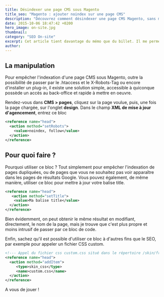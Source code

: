 ```yaml
---
title: Désindexer une page CMS sous Magento
title_seo: "Magento : ajouter noindex sur une page CMS"
description: "Découvrez comment désindexer une page CMS Magento, sans mettre les mains dans le cambouis !"
date: 2015-10-06 18:47:42 +0200
hero_image: on-site.jpg
thumbnail:
category: "SEO On-site"
excerpt: Cet article tient davantage du mémo que du billet. Il me permettra, ainsi qu'à vous je l'espère, d'avoir sous la main un reminder sur la façon de désindexer une page CMS avec Magento, sans mettre les mains dans le cambouis.
author:
---
```


## La manipulation

Pour empêcher l'indexation d'une page CMS sous Magento, outre la possibilité de passer par le .htaccess et le X-Robots-Tag ou encore d'installer un plug-in, il existe une solution simple, accessible à quiconque possède un accès au back-office et rapide à mettre en oeuvre.

Rendez-vous dans **CMS > pages**, cliquez sur la page voulue, puis, une fois la page chargée, sur l'onglet **design**.
Dans le champ **XML de mise à jour d'agencement**, entrez ce bloc

``` xml
<reference name="head">
  <action method="setRobots">
    <value>noindex, follow</value>
  </action>
</reference>
```

## Pour quoi faire ?

Pourquoi utiliser ce bloc ? Tout simplement pour empêcher l'indexation de pages dupliquées, ou de pages que vous ne souhaitez pas voir apparaître dans les pages de résultats Google. Vous pouvez également, de même manière, utiliser ce bloc pour mettre à jour votre balise title.

``` xml
<reference name="head">
   <action method="setTitle">
    <value>Ma balise title</value>
  </action>
</reference>
```
Bien évidemment, on peut obtenir le même résultat en modifiant, directement, le nom de la page, mais je trouve que c'est plus propre et moins intrusif de passer par ce bloc de code.

Enfin, sachez qu'il est possible d'utiliser ce bloc à d'autres fins que le SEO, par exemple pour appeler un fichier CSS custom.

``` xml
<!--- Appel du fichier css custom.css situé dans le répertoire /skin/frontend/default/your_theme/css -->
<reference name="head">
  <action method="addItem">
     <type>skin_css</type>
     <name>custom.css</name>
  </action>
</reference>
```

A vous de jouer !
